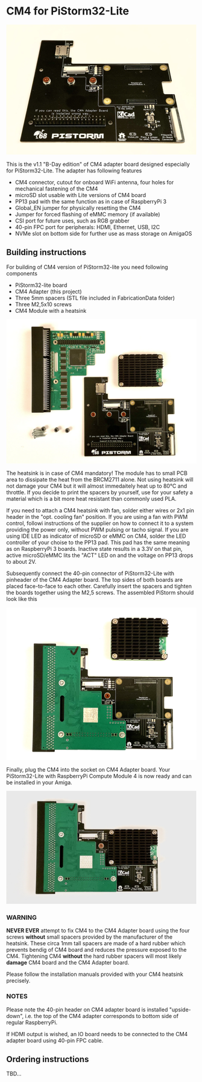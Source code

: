# CM4 for PiStorm32-Lite

![IMG0148](./Images/IMG_0148.jpeg)

This is the v1.1 "B-Day edition" of CM4 adapter board designed especially for PiStorm32-Lite. The adapter has following features

- CM4 connector, cutout for onboard WiFi antenna, four holes for mechanical fastening of the CM4
- microSD slot usable with Lite versions of CM4 board
- PP13 pad with the same function as in case of RaspberryPi 3
- Global_EN jumper for physically resetting the CM4
- Jumper for forced flashing of eMMC memory (if available)
- CSI port for future uses, such as RGB grabber
- 40-pin FPC port for peripherals: HDMI, Ethernet, USB, I2C
- NVMe slot on bottom side for further use as mass storage on AmigaOS

## Building instructions

For building of CM4 version of PiStorm32-lite you need following components

- PiStorm32-lite board
- CM4 Adapter (this project)
- Three 5mm spacers (STL file included in FabricationData folder)
- Three M2,5x10 screws
- CM4 Module with a heatsink

![IMG_0149](./Images/IMG_0149.jpeg)

The heatsink is in case of CM4 mandatory! The module has to small PCB area to dissipate the heat from the BRCM2711 alone. Not using heatsink will not damage your CM4 but it will almost immedaitely heat up to 80°C and throttle. If you decide to print the spacers by yourself, use for your safety a material which is a bit more heat resistant than commonly used PLA.

If you need to attach a CM4 heatsink with fan, solder either wires or 2x1 pin header in the "opt. cooling fan" position. If you are using a fan with PWM control, followi instructions of the supplier on how to connect it to a system providing the power only, without PWM pulsing or tacho signal. If you are using IDE LED as indicator of microSD or eMMC on CM4, solder the LED controller of your choise to the PP13 pad. This pad has the same meaning as on RaspberryPi 3 boards. Inactive state results in a 3.3V on that pin, active microSD/eMMC lits the "ACT" LED on and the voltage on PP13 drops to about 2V.

Subsequently connect the 40-pin connector of PiStorm32-Lite with pinheader of the CM4 Adapter board. The top sides of both boards are placed face-to-face to each other. Carefully insert the spacers and tighten the boards together using the M2,5 screws. The assembled PiStorm should look like this

![IMG_0150](./Images/IMG_0150.jpeg)

Finally, plug the CM4 into the socket on CM4 Adapter board. Your PiStorm32-Lite with RaspberryPi Compute Module 4 is now ready and can be installed in your Amiga.

![IMG_0151](./Images/IMG_0151.jpeg)

### WARNING
**NEVER EVER** attempt to fix CM4 to the CM4 Adapter board using the four screws **without** small spacers provided by the manufacturer of the heatsink. These circa 1mm tall spacers are made of a hard rubber which prevents bendig of CM4 board and reduces the pressure exposed to the CM4. Tightening CM4 **without** the hard rubber spacers will most likely **damage** CM4 board and the CM4 Adapter board.

Please follow the installation manuals provided with your CM4 heatsink precisely.

### NOTES

Please note the 40-pin header on CM4 adapter board is installed "upside-down", i.e. the top of the CM4 adapter corresponds to bottom side of regular RaspberryPi. 

If HDMI output is wished, an IO board needs to be connected to the CM4 adapter board using 40-pin FPC cable.

 

## Ordering instructions

TBD...
